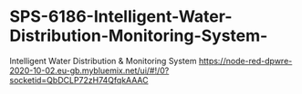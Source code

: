 # SPS-6186-Intelligent-Water-Distribution-Monitoring-System-
Intelligent Water Distribution &amp; Monitoring System 
https://node-red-dpwre-2020-10-02.eu-gb.mybluemix.net/ui/#!/0?socketid=QbDCLP72zH74QfqkAAAC

